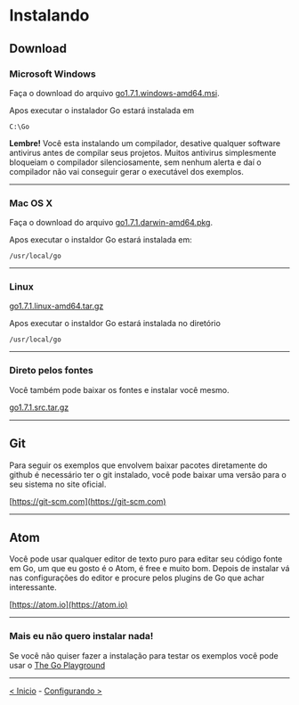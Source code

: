 # Instalando

## Download

### Microsoft Windows
Faça o download do arquivo [go1.7.1.windows-amd64.msi](https://storage.googleapis.com/golang/go1.7.1.windows-amd64.msi).

Apos executar o instalador Go estará instalada em

```
C:\Go
```

**Lembre!** Você esta instalando um compilador, desative qualquer software antivirus antes de compilar seus projetos. Muitos antivirus simplesmente bloqueiam o compilador silenciosamente, sem nenhum alerta e daí o compilador não vai conseguir gerar o executável dos exemplos.

---
### Mac OS X
Faça o download do arquivo [go1.7.1.darwin-amd64.pkg](https://storage.googleapis.com/golang/go1.7.1.darwin-amd64.pkg).

Apos executar o instaldor Go estará instalada em:

```
/usr/local/go
```
---
### Linux
[go1.7.1.linux-amd64.tar.gz](https://storage.googleapis.com/golang/go1.7.1.linux-amd64.tar.gz)

Apos executar o instaldor Go estará instalada no diretório

```
/usr/local/go
```
---
### Direto pelos fontes
Você também pode baixar os fontes e instalar você mesmo.

[go1.7.1.src.tar.gz](https://storage.googleapis.com/golang/go1.7.1.src.tar.gz)

---
## Git

Para seguir os exemplos que envolvem baixar pacotes diretamente do github é necessário ter o git instalado, você pode baixar uma versão para o seu sistema no site oficial.

[https://git-scm.com](https://git-scm.com)


---
## Atom

Você pode usar qualquer editor de texto puro para editar seu código fonte em Go, um que eu gosto é o Atom, é free e muito bom. Depois de instalar vá nas configurações do editor e procure pelos plugins de Go que achar interessante.

[https://atom.io](https://atom.io)

---
### Mais eu não quero instalar nada!

Se você não quiser fazer a instalação para testar os exemplos você pode usar o [The Go Playground](https://play.golang.org)

---

[< Inicio](README.md) - [Configurando >](configurando.md)
